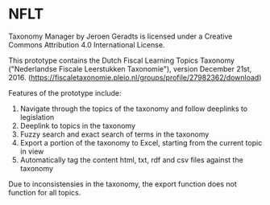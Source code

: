 # NFLT
Taxonomy Manager by Jeroen Geradts is licensed under a Creative Commons Attribution 4.0 International License.

This prototype contains the Dutch Fiscal Learning Topics Taxonomy ("Nederlandse Fiscale Leerstukken Taxonomie"), version December 21st, 2016. (https://fiscaletaxonomie.pleio.nl/groups/profile/27982362/download)

Features of the prototype include:

1. Navigate through the topics of the taxonomy and follow deeplinks to legislation
2. Deeplink to topics in the taxonomy
3. Fuzzy search and exact search of terms in the taxonomy
4. Export a portion of the taxonomy to Excel, starting from the current topic in view
5. Automatically tag the content html, txt, rdf and csv files against the taxonomy

Due to inconsistensies in the taxonomy, the export function does not function for all topics.
